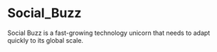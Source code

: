 # Social_Buzz
Social Buzz is a fast-growing technology unicorn that needs to adapt quickly to its global scale.
